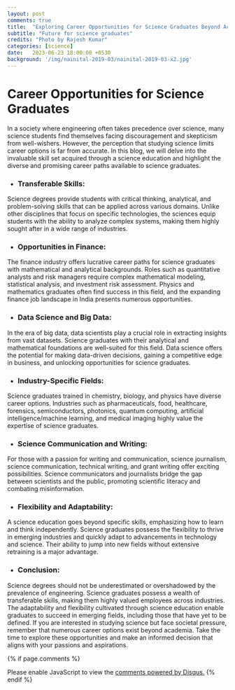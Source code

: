 ```yaml
---
layout: post
comments: true
title:  "Exploring Career Opportunities for Science Graduates Beyond Academia"
subtitle: "Future for science graduates"
credits: "Photo by Rajesh Kumar"
categories: [science]
date:   2023-06-23 18:00:00 +0530
background: '/img/nainital-2019-03/nainital-2019-03-x2.jpg'
---
```

Career Opportunities for Science Graduates
========
In a society where engineering often takes precedence over science, many science students find themselves facing discouragement and skepticism from well-wishers. However, the perception that studying science limits career options is far from accurate. In this blog, we will delve into the invaluable skill set acquired through a science education and highlight the diverse and promising career paths available to science graduates.

+ ### Transferable Skills:
Science degrees provide students with critical thinking, analytical, and problem-solving skills that can be applied across various domains. Unlike other disciplines that focus on specific technologies, the sciences equip students with the ability to analyze complex systems, making them highly sought after in a wide range of industries.

+ ### Opportunities in Finance:
The finance industry offers lucrative career paths for science graduates with mathematical and analytical backgrounds. Roles such as quantitative analysts and risk managers require complex mathematical modeling, statistical analysis, and investment risk assessment. Physics and mathematics graduates often find success in this field, and the expanding finance job landscape in India presents numerous opportunities.

+ ### Data Science and Big Data:
In the era of big data, data scientists play a crucial role in extracting insights from vast datasets. Science graduates with their analytical and mathematical foundations are well-suited for this field. Data science offers the potential for making data-driven decisions, gaining a competitive edge in business, and unlocking opportunities for science graduates.

+ ### Industry-Specific Fields:
Science graduates trained in chemistry, biology, and physics have diverse career options. Industries such as pharmaceuticals, food, healthcare, forensics, semiconductors, photonics, quantum computing, artificial intelligence/machine learning, and medical imaging highly value the expertise of science graduates.

+ ### Science Communication and Writing:
For those with a passion for writing and communication, science journalism, science communication, technical writing, and grant writing offer exciting possibilities. Science communicators and journalists bridge the gap between scientists and the public, promoting scientific literacy and combating misinformation.

+ ### Flexibility and Adaptability:
A science education goes beyond specific skills, emphasizing how to learn and think independently. Science graduates possess the flexibility to thrive in emerging industries and quickly adapt to advancements in technology and science. Their ability to jump into new fields without extensive retraining is a major advantage.

+ ### Conclusion:
Science degrees should not be underestimated or overshadowed by the prevalence of engineering. Science graduates possess a wealth of transferable skills, making them highly valued employees across industries. The adaptability and flexibility cultivated through science education enable graduates to succeed in emerging fields, including those that have yet to be defined. If you are interested in studying science but face societal pressure, remember that numerous career options exist beyond academia. Take the time to explore these opportunities and make an informed decision that aligns with your passions and aspirations.







{% if page.comments %}
<div id="disqus_thread"></div>
<script>
    /**
     *  RECOMMENDED CONFIGURATION VARIABLES: EDIT AND UNCOMMENT THE SECTION BELOW TO INSERT DYNAMIC VALUES FROM YOUR PLATFORM OR CMS.
     *  LEARN WHY DEFINING THESE VARIABLES IS IMPORTANT: https://disqus.com/admin/universalcode/#configuration-variables
     */
    /*
    var disqus_config = function () {
        this.page.url = PAGE_URL;  // Replace PAGE_URL with your page's canonical URL variable
        this.page.identifier = PAGE_IDENTIFIER; // Replace PAGE_IDENTIFIER with your page's unique identifier variable
    };
    */
    (function() {  // REQUIRED CONFIGURATION VARIABLE: EDIT THE SHORTNAME BELOW
        var d = document, s = d.createElement('script');

        s.src = 'https://consultt-github-io.disqus.com/embed.js';  // IMPORTANT: Replace EXAMPLE with your forum shortname!

        s.setAttribute('data-timestamp', +new Date());
        (d.head || d.body).appendChild(s);
    })();
</script>
<noscript>Please enable JavaScript to view the <a href="https://disqus.com/?ref_noscript" rel="nofollow">comments powered by Disqus.</a></noscript>
{% endif %}
